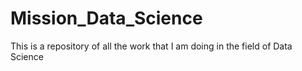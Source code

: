 # Mission_Data_Science
This is a repository of all the work that I am doing in the field of Data Science
